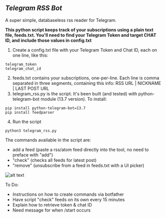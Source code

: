*Telegram RSS Bot*
---

A super simple, databaseless rss reader for Telegram.

**This python script keeps track of your subscriptions using a plain text file, feeds.txt. You'll need to find your Telegram Token and target CHAT ID, and include those values in config.txt**

1. Create a config.txt file with your Telegram Token and Chat ID, each on one line, like this:

```
telegram_token
telegram_chat_id
```

2. feeds.txt contains your subscriptions, one-per-line. Each line is comma separated in three segments, containing this info: RSS URL | NICKNAME | LAST POST URL
3. telegram_rss.py is the script. It's been built (and tested) with python-telegram-bot module (13.7 version). To install:

```
pip install python-telegram-bot=13.7
pip install feedparser
```

4. Run the script

```
python3 telegram_rss.py
```

The commands available in the script are:
- add a feed (paste a rss/atom feed directly into the tool, no need to preface with "add")
- "check" (checks all feeds for latest post)
- "remove" (unsubscribe from a feed in feeds.txt with a UI picker)

![alt text](telegram_rss.GIF)

To Do:
- Instructions on how to create commands via botfather
- Have script "check" feeds on its own every 15 minutes
- Explain how to retrieve token & chat ID
- Need message for when /start occurs 